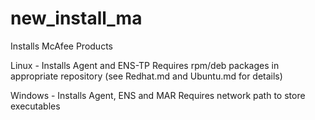 # new_install_ma

Installs McAfee Products 

Linux - Installs Agent and ENS-TP
Requires rpm/deb packages in appropriate repository (see Redhat.md and Ubuntu.md for details)

Windows - Installs Agent, ENS and MAR
Requires network path to store executables
